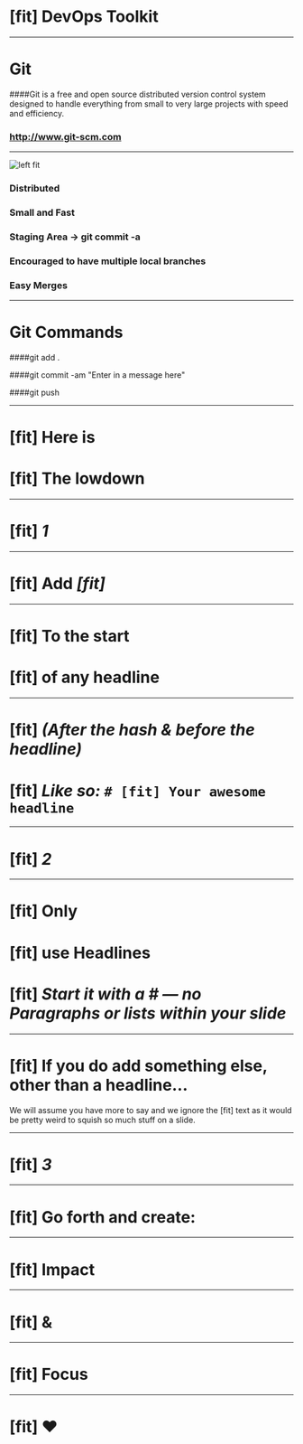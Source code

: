 
# [fit] DevOps Toolkit

---

# **Git**
####Git is a free and open source distributed version control system designed to handle everything from small to very large projects with speed and efficiency.

### http://www.git-scm.com

---

![left fit](http://www.git-scm.com/images/assurance@2x.png)

### Distributed
### Small and Fast
### Staging Area -> **git commit -a**
### Encouraged to have multiple local branches
### Easy Merges

---

# **Git Commands**

####git add .

####git commit -am "Enter in a message here"

####git push

---

# [fit] Here is
# [fit] The lowdown

---

# [fit] **_1_**

---

# [fit] Add _**[fit]**_

---

# [fit] To the start
# [fit] of any headline

---

# [fit] _**(After the hash & before the headline)**_
# [fit] _**Like so:**_ `# [fit] Your awesome headline`

---

# [fit] **_2_**

---

# [fit] Only
# [fit] use Headlines
# [fit] _**Start it with a # — no Paragraphs or lists within your slide**_

---

# [fit] If you do add something else, other than a headline…

We will assume you have more to say and we ignore the [fit] text as it would be pretty weird to squish so much stuff on a slide.

---

# [fit] **_3_**

---

# [fit] Go forth and create:

---

# [fit] Impact

---

# [fit] &

---

# [fit] Focus

---

# [fit] :heart:
